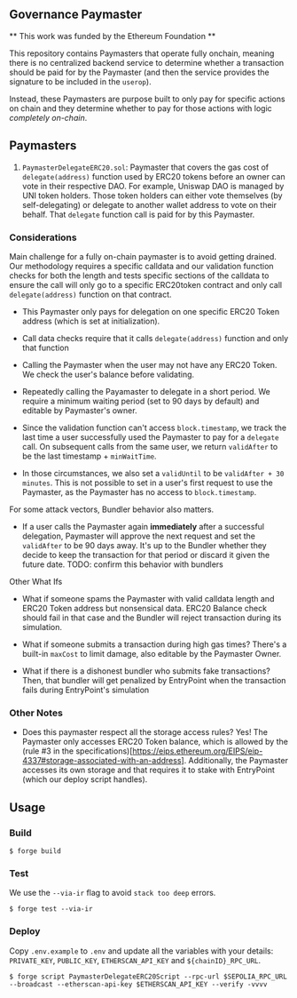 ## Governance Paymaster

** This work was funded by the Ethereum Foundation **

This repository contains Paymasters that operate fully onchain, meaning there is no centralized backend service to determine whether a transaction should be paid for by the Paymaster (and then the service provides the signature to be included in the `userop`).

Instead, these Paymasters are purpose built to only pay for specific actions on chain and they determine whether to pay for those actions with logic *completely on-chain*.

## Paymasters

1. `PaymasterDelegateERC20.sol`: Paymaster that covers the gas cost of `delegate(address)` function used by ERC20 tokens before an owner can vote in their respective DAO. For example, Uniswap DAO is managed by UNI token holders. Those token holders can either vote themselves (by self-delegating) or delegate to another wallet address to vote on their behalf. That `delegate` function call is paid for by this Paymaster.

### Considerations

Main challenge for a fully on-chain paymaster is to avoid getting drained. Our methodology requires a specific calldata and our validation function checks for both the length and tests specific sections of the calldata to ensure the call will only go to a specific ERC20token contract and only call `delegate(address)` function on that contract.

* This Paymaster only pays for delegation on one specific ERC20 Token address (which is set at initialization).

* Call data checks require that it calls `delegate(address)` function and only that function 

* Calling the Paymaster when the user may not have any ERC20 Token. We check the user's balance before validating.

* Repeatedly calling the Payamaster to delegate in a short period. We require a minimum waiting period (set to 90 days by default) and editable by Paymaster's owner.

* Since the validation function can't access `block.timestamp`, we track the last time a user successfully used the Paymaster to pay for a `delegate` call. On subsequent calls from the same user, we return `validAfter` to be the last timestamp + `minWaitTime`.

* In those circumstances, we also set a `validUntil` to be `validAfter + 30 minutes`. This is not possible to set in a user's first request to use the Paymaster, as the Paymaster has no access to `block.timestamp`.

For some attack vectors, Bundler behavior also matters. 

* If a user calls the Paymaster again **immediately** after a successful delegation, Paymaster will approve the next request and set the `validAfter` to be 90 days away. It's up to the Bundler whether they decide to keep the transaction for that period or discard it given the future date. TODO: confirm this behavior with bundlers

Other What Ifs

* What if someone spams the Paymaster with valid calldata length and ERC20 Token address but nonsensical data. ERC20 Balance check should fail in that case and the Bundler will reject transaction during its simulation.

* What if someone submits a transaction during high gas times? There's a built-in `maxCost` to limit damage, also editable by the Paymaster Owner.

* What if there is a dishonest bundler who submits fake transactions? Then, that bundler will get penalized by EntryPoint when the transaction fails during EntryPoint's simulation

### Other Notes

* Does this paymaster respect all the storage access rules? Yes! The Paymaster only accesses ERC20 Token balance, which is allowed by the (rule #3 in the specifications)[https://eips.ethereum.org/EIPS/eip-4337#storage-associated-with-an-address]. Additionally, the Paymaster accesses its own storage and that requires it to stake with EntryPoint (which our deploy script handles).

## Usage

### Build

```shell
$ forge build
```

### Test

We use the `--via-ir` flag to avoid `stack too deep` errors.

```shell
$ forge test --via-ir
```


### Deploy

Copy `.env.example` to `.env` and update all the variables with your details: `PRIVATE_KEY`, `PUBLIC_KEY`, `ETHERSCAN_API_KEY` and `${chainID}_RPC_URL`.

```shell
$ forge script PaymasterDelegateERC20Script --rpc-url $SEPOLIA_RPC_URL --broadcast --etherscan-api-key $ETHERSCAN_API_KEY --verify -vvvv
```


